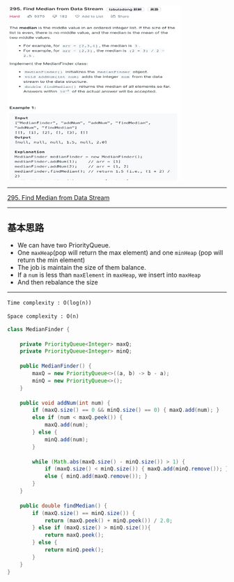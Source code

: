 <img src="2022-11-12-18-11-49.png" width="400" height="400"/>

___
[295. Find Median from Data Stream](https://leetcode.com/problems/find-median-from-data-stream/)
___


## 基本思路
* We can have two PriorityQueue.
* One `maxHeap`(pop will return the max element) and one `minHeap` (pop will return the min element)
* The job is maintain the size of them balance.
* If a `num` is less than `maxElement` in `maxHeap`, we insert into `maxHeap`
* And then rebalance the size

___

`Time complexity : O(log(n))`

`Space complexity : O(n)`
```java
class MedianFinder {
    
    private PriorityQueue<Integer> maxQ;
    private PriorityQueue<Integer> minQ;

    public MedianFinder() {
        maxQ = new PriorityQueue<>((a, b) -> b - a);
        minQ = new PriorityQueue<>();
    }
    
    public void addNum(int num) {
        if (maxQ.size() == 0 && minQ.size() == 0) { maxQ.add(num); }
        else if (num < maxQ.peek()) {
            maxQ.add(num);
        } else {
            minQ.add(num);
        }
        
        while (Math.abs(maxQ.size() - minQ.size()) > 1) {
            if (maxQ.size() < minQ.size()) { maxQ.add(minQ.remove()); }
            else { minQ.add(maxQ.remove()); }
        }
    }
    
    public double findMedian() {
        if (maxQ.size() == minQ.size()) {
            return (maxQ.peek() + minQ.peek()) / 2.0;
        } else if (maxQ.size() > minQ.size()){
            return maxQ.peek();
        } else {
            return minQ.peek();
        }
    }
}
```